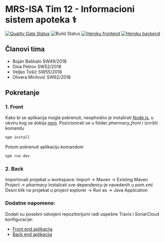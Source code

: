 # MRS-ISA Tim 12 - Informacioni sistem apoteka ⚕

[![Quality Gate Status][quality-gate-badge]][sonar-url]
![Build Status](https://travis-ci.com/BoJaN77799/mrs-isa-back.svg?branch=master)
[![Heroku frontend][frontend-badge]][frontend-url]
[![Heroku backend][backend-badge]][backend-url]


## Članovi tima
- Bojan Baškalo SW49/2018
- Dina Petrov SW52/2018
- Veljko Tošić SW55/2018
- Olivera Mirilović SW62/2018


## Pokretanje
### 1. Front 
 Kako bi se aplikacija mogla pokrenuti, neophodno je instalirati [Node.js](https://nodejs.org/en/), u okviru kog se dobija [npm](https://www.npmjs.com/).
 Pozicionirati se u folder _pharmacy_front_ i izvršiti komandu
```sh
npm install
```
Potom pokrenuti aplikaciju komandom
```sh
npm run dev
```


### 2. Back
Importovati projekat u workspace: Import -> Maven -> Existing Maven Project -> _pharmacy_
Instalirati sve dependency-je navedenih u pom.xml
Desni klik na projekat u project explorer -> Run as -> Java Application 


### Dodatne napomene:
Dodati su posebni odvojeni repozitorijumi radi uspešne Travis i SonarCloud konfiguracije:
- [Front end aplikacija](https://github.com/PetrovDina/mrs-isa-front)
- [Back end aplikacija](https://github.com/BoJaN77799/mrs-isa-back)



[quality-gate-badge]: https://sonarcloud.io/api/project_badges/measure?project=22434905a961c51b1d244289381f364488e90bcf&metric=alert_status
[sonar-url]: https://sonarcloud.io/dashboard?id=6aa1534bfc9e2e5495b99bfc6f7cbf1cec89d4ed
[backend-badge]: https://img.shields.io/badge/Heroku-backend-purple?logo=heroku
[backend-url]: https://hesoyam-pharmacy.herokuapp.com/
[frontend-badge]: https://img.shields.io/badge/Heroku-frontend-purple?logo=heroku
[frontend-url]: https://mrs-isa-front-v2.herokuapp.com/
